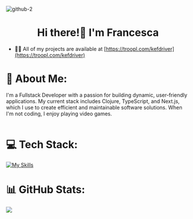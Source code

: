 ![github-2](https://github.com/user-attachments/assets/266bbf54-25e7-47b9-bc0c-e17a71a547e6)

<h1 align="center">Hi there!👋 I'm Francesca</h1>

- 👨‍💻 All of my projects are available at [https://troopl.com/kefdriver](https://troopl.com/kefdriver)


# 💫 About Me:
I'm a Fullstack Developer with a passion for building dynamic, user-friendly applications. My current stack includes Clojure, TypeScript, and Next.js, which I use to create efficient and maintainable software solutions. When I'm not coding, I enjoy playing video games.   <br><br>


# 💻 Tech Stack:
[![My Skills](https://skillicons.dev/icons?i=clojure,ts,nextjs,react,gitlab,c,firebase,vercel,postman,nodejs,npm,obsidian)](https://skillicons.dev)
# 📊 GitHub Stats:
![](https://github-readme-stats.vercel.app/api?username=KEFranD&theme=cobalt&hide_border=false&include_all_commits=false&count_private=false)

<!-- Proudly created with GPRM ( https://gprm.itsvg.in ) -->
